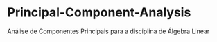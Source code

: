 # Principal-Component-Analysis
Análise de Componentes Principais para a disciplina de Álgebra Linear
